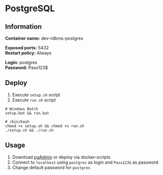 # PostgreSQL

## Information

**Container name:** dev-rdbms-postgres

**Exposed ports:** 5432 </br>
**Restart policy:** Always

**Login:** postgres </br>
**Password:** Pass123$

## Deploy

1. Execute `setup.sh` script
2. Execute `run.sh` script

```plain
# Windows Batch
setup.bat && run.bat

# /bin/bash
chmod +x setup.sh && chmod +x run.sh
./setup.sh && ./run.sh
```

## Usage

1. Download [pgAdmin](https://www.pgadmin.org/download/) or deploy via docker-scripts
2. Connect to `localhost` using `postgres` as login and `Pass123$` as password
3. Change default password for `postgres`

